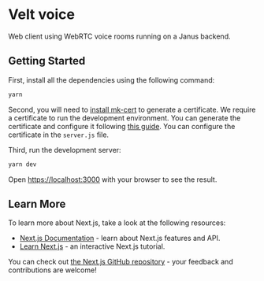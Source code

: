 # Velt voice
Web client using WebRTC voice rooms running on a Janus backend.

## Getting Started

First, install all the dependencies using the following command:
```bash
yarn
```

Second, you will need to [install mk-cert](https://github.com/FiloSottile/mkcert#installation) to generate a certificate. We require a certificate to run the development environment. You can generate the certificate and configure it following [this guide](https://web.dev/how-to-use-local-https/#setup). You can configure the certificate in the `server.js` file.

Third, run the development server:
```bash
yarn dev
```

Open [https://localhost:3000](https://localhost:3000) with your browser to see the result.

## Learn More

To learn more about Next.js, take a look at the following resources:

- [Next.js Documentation](https://nextjs.org/docs) - learn about Next.js features and API.
- [Learn Next.js](https://nextjs.org/learn) - an interactive Next.js tutorial.

You can check out [the Next.js GitHub repository](https://github.com/vercel/next.js/) - your feedback and contributions are welcome!
